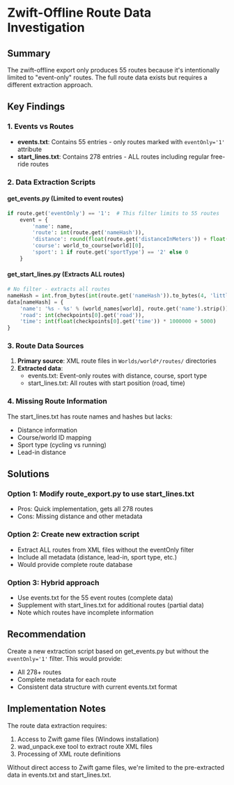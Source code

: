 # Zwift-Offline Route Data Investigation

## Summary
The zwift-offline export only produces 55 routes because it's intentionally limited to "event-only" routes. The full route data exists but requires a different extraction approach.

## Key Findings

### 1. Events vs Routes
- **events.txt**: Contains 55 entries - only routes marked with `eventOnly='1'` attribute
- **start_lines.txt**: Contains 278 entries - ALL routes including regular free-ride routes

### 2. Data Extraction Scripts

#### get_events.py (Limited to event routes)
```python
if route.get('eventOnly') == '1':  # This filter limits to 55 routes
    event = {
        'name': name,
        'route': int(route.get('nameHash')),
        'distance': round(float(route.get('distanceInMeters')) + float(route.get('leadinDistanceInMeters')), 1),
        'course': world_to_course[world][0],
        'sport': 1 if route.get('sportType') == '2' else 0
    }
```

#### get_start_lines.py (Extracts ALL routes)
```python
# No filter - extracts all routes
nameHash = int.from_bytes(int(route.get('nameHash')).to_bytes(4, 'little'), 'little', signed=True)
data[nameHash] = {
    'name': '%s - %s' % (world_names[world], route.get('name').strip()),
    'road': int(checkpoints[0].get('road')),
    'time': int(float(checkpoints[0].get('time')) * 1000000 + 5000)
}
```

### 3. Route Data Sources

1. **Primary source**: XML route files in `Worlds/world*/routes/` directories
2. **Extracted data**:
   - events.txt: Event-only routes with distance, course, sport type
   - start_lines.txt: All routes with start position (road, time)

### 4. Missing Route Information

The start_lines.txt has route names and hashes but lacks:
- Distance information
- Course/world ID mapping
- Sport type (cycling vs running)
- Lead-in distance

## Solutions

### Option 1: Modify route_export.py to use start_lines.txt
- Pros: Quick implementation, gets all 278 routes
- Cons: Missing distance and other metadata

### Option 2: Create new extraction script
- Extract ALL routes from XML files without the eventOnly filter
- Include all metadata (distance, lead-in, sport type, etc.)
- Would provide complete route database

### Option 3: Hybrid approach
- Use events.txt for the 55 event routes (complete data)
- Supplement with start_lines.txt for additional routes (partial data)
- Note which routes have incomplete information

## Recommendation

Create a new extraction script based on get_events.py but without the `eventOnly='1'` filter. This would provide:
- All 278+ routes
- Complete metadata for each route
- Consistent data structure with current events.txt format

## Implementation Notes

The route data extraction requires:
1. Access to Zwift game files (Windows installation)
2. wad_unpack.exe tool to extract route XML files
3. Processing of XML route definitions

Without direct access to Zwift game files, we're limited to the pre-extracted data in events.txt and start_lines.txt.